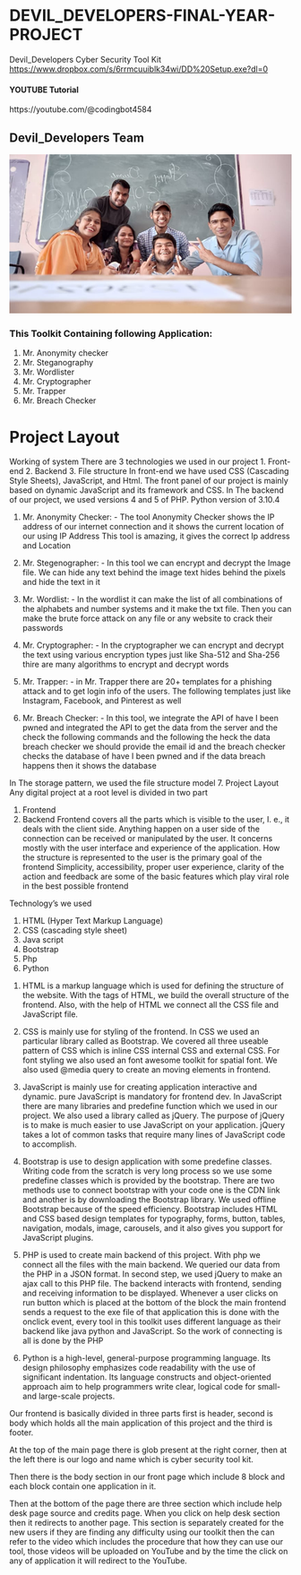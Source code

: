 # DEVIL_DEVELOPERS-FINAL-YEAR-PROJECT
Devil_Developers Cyber Security Tool Kit
https://www.dropbox.com/s/6rrmcuuiblk34wi/DD%20Setup.exe?dl=0
<h4>YOUTUBE Tutorial</h4> https://youtube.com/@codingbot4584
<h2>Devil_Developers Team</h2>
<img src="https://github.com/AbhishekGandre/DEVIL_DEVELOPERS-FINAL-YEAR-PROJECT/blob/main/dd%20team.jpeg?raw=true">


<h3>This Toolkit Containing following Application:</h3>
<ol>
<li>Mr. Anonymity checker</li>
<li>Mr. Steganography</li>
<li>Mr. Wordlister</li>
<li>Mr. Cryptographer</li>
<li>Mr. Trapper</li>
<li>Mr. Breach Checker</li>
</ol>

<h1>Project Layout</h1>
Working of system
There are 3 technologies we used in our project 
1.	Front-end
2.	Backend
3.	File structure
In front-end we have used CSS (Cascading Style Sheets), JavaScript, and Html. The front panel of our project is mainly based on dynamic JavaScript and its framework and CSS.  
In The backend of our project, we used versions 4 and 5 of PHP. Python version of 3.10.4

1.	Mr. Anonymity Checker: - The tool Anonymity Checker shows the IP address of our internet connection and it shows the current location of our using IP Address
This tool is amazing, it gives the correct Ip address and Location


2.	Mr. Stegenographer: - In this tool we can encrypt and decrypt the Image file. We can hide any text behind the image text hides behind the pixels and hide the text in it 
 
 
3.  Mr. Wordlist: - In the wordlist it can make the list of all combinations of the alphabets and number systems and it make the txt file. Then you can make the brute force attack on any file or any website to crack their passwords 

4.	Mr. Cryptographer: - In the cryptographer we can encrypt and decrypt the text using various encryption types just like Sha-512 and Sha-256 thire are many algorithms to encrypt and decrypt words
 
5.	Mr. Trapper: - in Mr. Trapper there are 20+ templates for a phishing attack and to get login info of the users. The following templates just like Instagram, Facebook, and Pinterest as well 
 
6.	Mr. Breach Checker: - In this tool, we integrate the API of have I been pwned and integrated the API to get the data from the server and the check the following commands and the following the heck the data breach checker we should provide the email id and the breach checker checks the database of have I been pwned and if the data breach happens then it shows the database
 
In The storage pattern, we used the file structure model 
7. Project Layout
Any digital project at a root level is divided in two part 
1.	Frontend 
2.	Backend 
Frontend covers all the parts which is visible to the user, I. e., it deals with the client side. Anything happen on a user side of the connection can be received or manipulated by the user. It concerns mostly with the user interface and experience of the application. How the structure is represented to the user is the primary goal of the frontend 
Simplicity, accessibility, proper user experience, clarity of the action and feedback are some of the basic features which play viral role in the best possible frontend 

 

Technology’s we used 
1.	HTML (Hyper Text Markup Language)
2.	CSS (cascading style sheet)
3.	Java script
4.	Bootstrap 
5.	Php 
6.	Python

1)	HTML is a markup language which is used for defining the structure of the website. With the tags of HTML, we build the overall structure of the frontend. Also, with the help of HTML we connect all the CSS file and JavaScript file.

2)	CSS is mainly use for styling of the frontend. In CSS we used an particular library called as Bootstrap. We covered all three useable pattern of CSS which is inline CSS internal CSS and external CSS. For font styling we also used an font awesome toolkit for spatial font. We also used @media query to create an moving elements in frontend.
 
3)	JavaScript is mainly use for creating application interactive and dynamic. pure JavaScript is mandatory for frontend dev. In JavaScript there are many libraries and predefine function which we used in our project. We also used a library called as jQuery. The purpose of jQuery is to make is much easier to use JavaScript on your application. jQuery takes a lot of common tasks that require many lines of JavaScript code to accomplish.

4)	Bootstrap is use to design application with some predefine classes. Writing code from the scratch is very long process so we use some predefine classes which is provided by the bootstrap. There are two methods use to connect bootstrap with your code one is the CDN link and another is by downloading the Bootstrap library. We used offline Bootstrap because of the speed efficiency. Bootstrap includes HTML and CSS based design templates for typography, forms, button, tables, navigation, modals, image, carousels, and it also gives you support for JavaScript plugins.

5)	PHP is used to create main backend of this project. With php we connect all the files with the main backend. We queried our data from the PHP in a JSON format. In second step, we used jQuery to make an ajax call to this PHP file. The backend interacts with frontend, sending and receiving information to be displayed. Whenever a user clicks on run button which is placed at the bottom of the block the main frontend sends a request to the exe file of that application this is done with the onclick event, every tool in this toolkit uses different language as their backend like java python and JavaScript. So the work of connecting is all is done by the PHP 

6)	Python is a high-level, general-purpose programming language. Its design philosophy emphasizes code readability with the use of significant indentation. Its language constructs and object-oriented approach aim to help programmers write clear, logical code for small- and large-scale projects.

Our frontend is basically divided in three parts first is header, second is body which holds all the main application of this project and the third is footer. 
 

At the top of the main page there is glob present at the right corner, then at the left there is our logo and name which is cyber security tool kit. 

 
Then there is the body section in our front page which include 8 block and each block contain one application in it. 

 

Then at the bottom of the page there are three section which include help desk page source and credits page.
                    When you click on help desk section then it redirects to another page. This section is separately created for the new users if they are finding any difficulty using our toolkit then the can refer to the video which includes the procedure that how they can use our tool, those videos will be uploaded on YouTube and by the time the click on any of application it will redirect to the YouTube.









